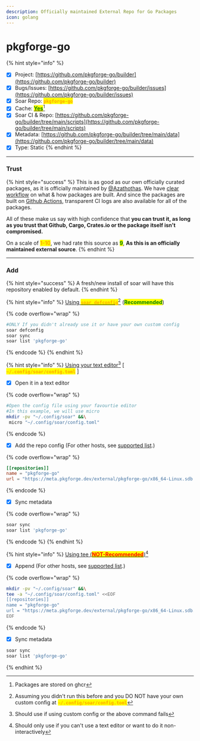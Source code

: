 ```yaml
---
description: Officially maintained External Repo for Go Packages
icon: golang
---
```


# pkgforge-go

{% hint style="info" %}
* [x] Project: [https://github.com/pkgforge-go/builder](https://github.com/pkgforge-go/builder)
* [x] Bugs/Issues: [https://github.com/pkgforge-go/builder/issues](https://github.com/pkgforge-go/builder/issues)
* [x] Soar Repo: <mark style="color:orange;">**`pkgforge-go`**</mark>
* [x] Cache: [<mark style="color:green;">**Yes**</mark>](#user-content-fn-1)[^1]
* [x] Soar CI & Repo: [https://github.com/pkgforge-go/builder/tree/main/scripts](https://github.com/pkgforge-go/builder/tree/main/scripts)
* [x] Metadata: [https://github.com/pkgforge-go/builder/tree/main/data](https://github.com/pkgforge-go/builder/tree/main/data)
* [x] Type: Static
{% endhint %}

***

### Trust

{% hint style="success" %}
This is as good as our own officially curated packages, as it is officially maintained by [@Azathothas](https://docs.pkgforge.dev/orgs/readme/people#azathothas). We have [clear workflow](https://github.com/pkgforge-go/builder/tree/main#-workflow) on what & how packages are built. And since the packages are built on [Github Actions](https://github.com/pkgforge-go/builder/actions/workflows/matrix_builds.yaml), transparent CI logs are also available for all of the packages.

All of these make us say with high confidence that **you can trust it, as long as you trust that Github, Cargo, Crates.io or the package itself isn't compromised.**

On a scale of <mark style="color:orange;">**1-10**</mark>, we had rate this source as <mark style="color:green;">**9**</mark>, **As this is an officially maintained external source**.
{% endhint %}

***

### Add

{% hint style="success" %}
A fresh/new install of soar will have this repository enabled by default.
{% endhint %}

{% hint style="info" %}
[Using <mark style="color:orange;">**`soar defconfig`**</mark>](#user-content-fn-2)[^2]  (<mark style="color:green;">**Recommended**</mark>)&#x20;

{% code overflow="wrap" %}
```bash
#ONLY If you didn't already use it or have your own custom config
soar defconfig
soar sync
soar list 'pkgforge-go'
```
{% endcode %}
{% endhint %}

{% hint style="info" %}
[Using your text editor](#user-content-fn-3)[^3] \[ <mark style="color:orange;">**`~/.config/soar/config.toml`**</mark> ]

* [x] Open it in a text editor

{% code overflow="wrap" %}
```bash
#Open the config file using your favourtie editor
#In this example, we will use micro
mkdir -pv "~/.config/soar" &&\
 micro "~/.config/soar/config.toml"
```
{% endcode %}

* [x] Add the repo config (For other hosts, see [supported list](https://github.com/pkgforge-go/builder#-hosts---targets).)

{% code overflow="wrap" %}
```toml
[[repositories]]
name = "pkgforge-go"
url = "https://meta.pkgforge.dev/external/pkgforge-go/x86_64-Linux.sdb.zstd"
```
{% endcode %}

* [x] Sync metadata

{% code overflow="wrap" %}
```bash
soar sync
soar list 'pkgforge-go'
```
{% endcode %}
{% endhint %}

{% hint style="info" %}
[Using tee (<mark style="color:red;">**NOT-Recommended**</mark>)](#user-content-fn-4)[^4]

* [x] Append (For other hosts, see [supported list](https://github.com/pkgforge-go/builder#-hosts---targets).)

{% code overflow="wrap" %}
```bash
mkdir -pv "~/.config/soar" &&\
tee -a "~/.config/soar/config.toml" <<EOF
[[repositories]]
name = "pkgforge-go"
url = "https://meta.pkgforge.dev/external/pkgforge-go/x86_64-Linux.sdb.zstd"
EOF
```
{% endcode %}

* [x] Sync metadata

```bash
soar sync
soar list 'pkgforge-go'
```
{% endhint %}

[^1]: Packages are stored on ghcr

[^2]: Assuming you didn't run this before and you DO NOT have your own custom config at <mark style="color:orange;">**`~/.config/soar/config.toml`**</mark>

[^3]: Should use if using custom config or the above command fails

[^4]: Should only use if you can't use a text editor or want to do it non-interactively

